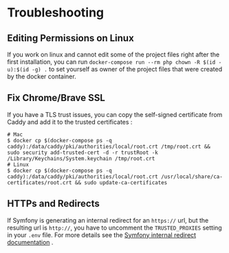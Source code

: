 # Troubleshooting

## Editing Permissions on Linux

If you work on linux and cannot edit some of the project files right after the first installation, you can
run `docker-compose run --rm php chown -R $(id -u):$(id -g) .` to set yourself as owner of the project files that were
created by the docker container.

## Fix Chrome/Brave SSL

If you have a TLS trust issues, you can copy the self-signed certificate from Caddy and add it to the trusted
certificates :

    # Mac
    $ docker cp $(docker-compose ps -q caddy):/data/caddy/pki/authorities/local/root.crt /tmp/root.crt && sudo security add-trusted-cert -d -r trustRoot -k /Library/Keychains/System.keychain /tmp/root.crt
    # Linux
    $ docker cp $(docker-compose ps -q caddy):/data/caddy/pki/authorities/local/root.crt /usr/local/share/ca-certificates/root.crt && sudo update-ca-certificates

## HTTPs and Redirects

If Symfony is generating an internal redirect for an `https://` url, but the resulting url is `http://`, you have to
uncomment the `TRUSTED_PROXIES` setting in your `.env` file. For more details see
the [Symfony internal redirect documentation](https://symfony.com/doc/current/routing.html#redirecting-to-urls-and-routes-directly-from-a-route)
.
